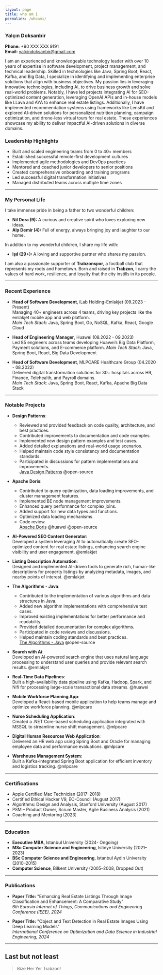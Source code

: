 ```yaml
---
layout: page
title: who am i
permalink: /whoami/
---
```


### Yalçın Doksanbir

**Phone:** +90 XXX XXX 9191  
**Email:** [yalcindoksanbir@gmail.com](mailto:yalcindoksanbir@gmail.com)  

I am an experienced and knowledgeable technology leader with over 10 years of expertise in software development, project management, and technical leadership. Skilled in technologies like Java, Spring Boot, React, Kafka, and Big Data, I specialize in identifying and implementing enterprise solutions that align with business objectives. My passion lies in leveraging innovative technologies, including AI, to drive business growth and solve real-world problems. Notably, I have led projects integrating AI for SEO-optimized content generation, leveraging OpenAI APIs and in-house models like LLava and AYA to enhance real estate listings. Additionally, I have implemented recommendation systems using frameworks like LensKit and explored AI-driven solutions for personalized nutrition planning, campaign optimization, and drone-less virtual tours for real estate. These experiences showcase my ability to deliver impactful AI-driven solutions in diverse domains.

### Leadership Highlights

- Built and scaled engineering teams from 0 to 40+ members
- Established successful remote-first development cultures
- Implemented agile methodologies and DevOps practices
- Mentored and coached junior developers to senior positions
- Created comprehensive onboarding and training programs
- Led successful digital transformation initiatives
- Managed distributed teams across multiple time zones

---

### My Personal Life

I take immense pride in being a father to two wonderful children:  
- **Nil Dora (9):** A curious and creative spirit who loves exploring new ideas.  
- **Alp Demir (4):** Full of energy, always bringing joy and laughter to our home.  

In addition to my wonderful children, I share my life with:  
- **Işıl (29+):** A loving and supportive partner who shares my passion.

I am also a passionate supporter of **Trabzonspor**, a football club that represents my roots and hometown. Born and raised in **Trabzon**, I carry the values of hard work, resilience, and loyalty that the city instills in its people.

---

### Recent Experience

- **Head of Software Development**, iLab Holding-Emlakjet (09.2023 - Present)  
  Managing 40+ engineers across 4 teams, driving key projects like the emlakjet mobile app and web platform.  
  *Main Tech Stack:* Java, Spring Boot, Go, NoSQL, Kafka, React, Google Cloud

- **Head of Engineering Manager**, Huawei (08.2022 - 09.2023)  
  Led 85 engineers across teams developing Huawei’s Big Data Platform, Payment solutions, and E-commerce platform. 
  *Main Tech Stack:* Java, Spring Boot, React, Big Data Development

- **Head of Software Development**, MLPCARE Healthcare Group (04.2020 - 08.2022)  
  Delivered digital transformation solutions for 30+ hospitals across HR, Finance, Telehealth, and Payroll domains.  
  *Main Tech Stack:* Java, Spring Boot, React, Kafka, Apache Big Data Stack

---

### Notable Projects

- **Design Patterns**:  
  - Reviewed and provided feedback on code quality, architecture, and best practices.  
  - Contributed improvements to documentation and code examples.  
  - Implemented new design pattern examples and test cases.  
  - Added detailed explanations and real-world usage scenarios.  
  - Helped maintain code style consistency and documentation standards.  
  - Participated in discussions for pattern implementations and improvements.  
  [Java Design Patterns](https://github.com/iluwatar/java-design-patterns)
  @open-source

- **Apache Doris**:  
  - Contributed to query optimization, data loading improvements, and cluster management features.  
  - Implemented BE node management improvements.  
  - Enhanced query performance for complex joins.  
  - Added support for new data types and functions.  
  - Optimized data loading mechanisms.  
  - Code review.  
  [Apache Doris](https://github.com/apache/doris)
  @huawei @open-source

- **AI-Powered SEO Content Generator**:  
  Developed a system leveraging AI to automatically create SEO-optimized content for real estate listings, enhancing search engine visibility and user engagement.
  @emlakjet
  
- **Listing Description Automation**:  
  Designed and implemented AI-driven tools to generate rich, human-like descriptions for property listings by analyzing metadata, images, and nearby points of interest.
  @emlakjet

- **The Algorithms - Java**:  
  - Contributed to the implementation of various algorithms and data structures in Java.
  - Added new algorithm implementations with comprehensive test cases.
  - Improved existing implementations for better performance and readability.
  - Provided detailed documentation for complex algorithms.
  - Participated in code reviews and discussions.
  - Helped maintain coding standards and best practices.  
  [The Algorithms - Java](https://github.com/TheAlgorithms/Java)
  @open-source  

- **Search with Ai**:  
  Developed an AI-powered search engine that uses natural language processing to understand user queries and provide relevant search results.
  @emlakjet
  
- **Real-Time Data Pipelines**:  
  Built a high-availability data pipeline using Kafka, Hadoop, Spark, and Nifi for processing large-scale transactional data streams. @huawei

- **Mobile Workforce Planning App**:  
  Developed a React-based mobile application to help teams manage and optimize workforce planning. @mlpcare

- **Nurse Scheduling Application**:  
  Created a .NET Core-based scheduling application integrated with MSSQL to streamline nurse shift management. @mlpcare

- **Digital Human Resources Web Application**:  
  Delivered an HR web app using Spring Boot and Oracle for managing employee data and performance evaluations. @mlpcare

- **Warehouse Management System**:  
  Built a Kafka-integrated Spring Boot application for efficient inventory and logistics tracking. @mlpcare

---

### Certifications

- Apple Certified Mac Technician (2017–2018)  
- Certified Ethical Hacker V9, EC-Council (August 2017)  
- Algorithms: Design and Analysis, Stanford University (August 2017)  
- PSM – Product Owner, Scrum Master, Agile Business Analysis (2021)
- Coaching and Mentoring (2023)

---

### Education
- **Executive MBA**, Istanbul University (2024- Ongoing)  
- **MSc Computer Science and Engineering**, Istinye University (2021–2023)  
- **BSc Computer Science and Engineering**, Istanbul Aydin University (2010–2015)  
- **Computer Science**, Bilkent University (2005–2008, Dropped Out)  

---

### Publications

- **Paper Title:** "Enhancing Real Estate Listings Through Image Classification and Enhancement: A Comparative Study"  
  *6th Eurasia Internet of Things, Communications and Engineering Conference (IEEE), 2024*

- **Paper Title:** "Object and Text Detection in Real Estate Images Using Deep Learning Models"  
  *International Conference on Optimization and Data Science in Industrial Engineering, 2024*

---

## Last but not least



> Bize Her Yer Trabzon!